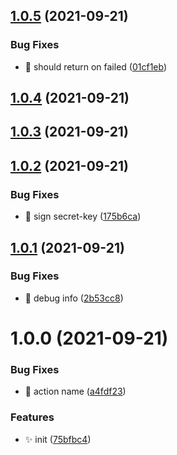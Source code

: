 ## [1.0.5](https://github.com/wow-actions/dingtalk-notify/compare/v1.0.4...v1.0.5) (2021-09-21)


### Bug Fixes

* 🐛 should return on failed ([01cf1eb](https://github.com/wow-actions/dingtalk-notify/commit/01cf1eb16bfef61130836afb0c0cb5ea7d7c073a))

## [1.0.4](https://github.com/wow-actions/dingtalk-notify/compare/v1.0.3...v1.0.4) (2021-09-21)

## [1.0.3](https://github.com/wow-actions/dingtalk-notify/compare/v1.0.2...v1.0.3) (2021-09-21)

## [1.0.2](https://github.com/wow-actions/dingtalk-notify/compare/v1.0.1...v1.0.2) (2021-09-21)


### Bug Fixes

* 🐛 sign secret-key ([175b6ca](https://github.com/wow-actions/dingtalk-notify/commit/175b6ca606b61aa1f046b7ee4f78278053ffe29d))

## [1.0.1](https://github.com/wow-actions/dingtalk-notify/compare/v1.0.0...v1.0.1) (2021-09-21)


### Bug Fixes

* 🐛 debug info ([2b53cc8](https://github.com/wow-actions/dingtalk-notify/commit/2b53cc8d61645cd55fadd1419a146b951e94983d))

# 1.0.0 (2021-09-21)


### Bug Fixes

* 🐛 action name ([a4fdf23](https://github.com/wow-actions/dingtalk-notify/commit/a4fdf2354e766a73060f104d4a02f956490b33bb))


### Features

* ✨ init ([75bfbc4](https://github.com/wow-actions/dingtalk-notify/commit/75bfbc42d175c042802a82ce9699aaf76d79c37b))
